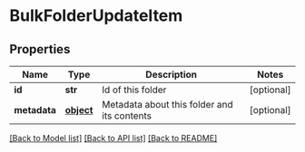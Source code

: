 # BulkFolderUpdateItem

## Properties
Name | Type | Description | Notes
------------ | ------------- | ------------- | -------------
**id** | **str** | Id of this folder | [optional] 
**metadata** | [**object**](.md) | Metadata about this folder and its contents | [optional] 

[[Back to Model list]](../README.md#documentation-for-models) [[Back to API list]](../README.md#documentation-for-api-endpoints) [[Back to README]](../README.md)


